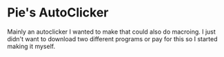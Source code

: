 # Pie's AutoClicker
Mainly an autoclicker I wanted to make that could also do macroing. I just didn't want to download two different programs or pay for this so I started making it myself.